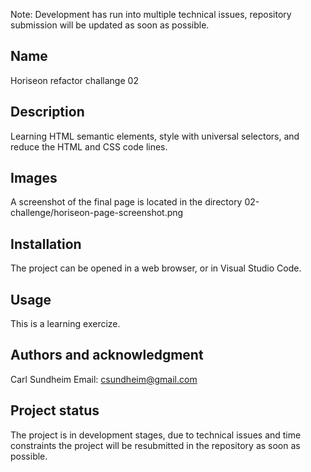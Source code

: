 
Note: Development has run into multiple technical issues, repository submission will be updated as soon as possible.

## Name
Horiseon refactor challange 02

## Description
Learning HTML semantic elements, style with universal selectors, and reduce the HTML and CSS code lines.

## Images
A screenshot of the final page is located in the directory 02-challenge/horiseon-page-screenshot.png

## Installation
The project can be opened in a web browser, or in Visual Studio Code.

## Usage
This is a learning exercize.

## Authors and acknowledgment
Carl Sundheim Email: csundheim@gmail.com

## Project status
The project is in development stages, due to technical issues and time constraints the project will be resubmitted in the repository as soon as possible.
